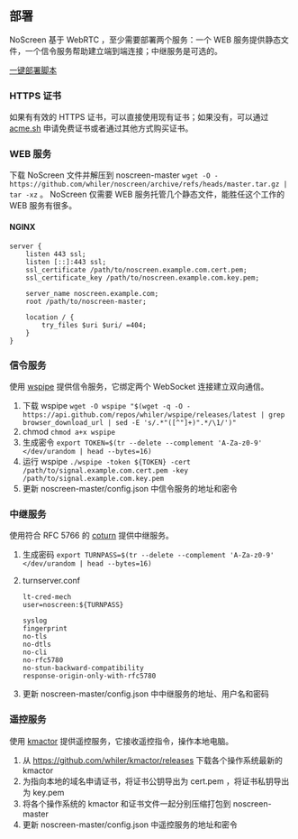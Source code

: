 ## 部署 ##

NoScreen 基于 WebRTC ，至少需要部署两个服务：一个 WEB 服务提供静态文件，一个信令服务帮助建立端到端连接；中继服务是可选的。

[一键部署脚本](deploy.sh)

### HTTPS 证书 ###

如果有有效的 HTTPS 证书，可以直接使用现有证书；如果没有，可以通过 [acme.sh](https://github.com/acmesh-official/acme.sh) 申请免费证书或者通过其他方式购买证书。

### WEB 服务 ###

下载 NoScreen 文件并解压到 noscreen-master `wget -O - https://github.com/whiler/noscreen/archive/refs/heads/master.tar.gz | tar -xz` 。
NoScreen 仅需要 WEB 服务托管几个静态文件，能胜任这个工作的 WEB 服务有很多。

#### NGINX ####

```
server {
    listen 443 ssl;
    listen [::]:443 ssl;
    ssl_certificate /path/to/noscreen.example.com.cert.pem;
    ssl_certificate_key /path/to/noscreen.example.com.key.pem;

    server_name noscreen.example.com;
    root /path/to/noscreen-master;

    location / {
        try_files $uri $uri/ =404;
    }
}
```

### 信令服务 ###

使用 [wspipe](https://github.com/whiler/wspipe) 提供信令服务，它绑定两个 WebSocket 连接建立双向通信。

1. 下载 wspipe `wget -O wspipe "$(wget -q -O - https://api.github.com/repos/whiler/wspipe/releases/latest | grep browser_download_url | sed -E 's/.*"([^"]+)".*/\1/')"`
2. chmod `chmod a+x wspipe`
3. 生成密令 `export TOKEN=$(tr --delete --complement 'A-Za-z0-9' </dev/urandom | head --bytes=16)`
4. 运行 wspipe `./wspipe -token ${TOKEN} -cert /path/to/signal.example.com.cert.pem -key /path/to/signal.example.com.key.pem`
5. 更新 noscreen-master/config.json 中信令服务的地址和密令

### 中继服务 ###

使用符合 RFC 5766 的 [coturn](https://github.com/coturn/coturn) 提供中继服务。

1. 生成密码 `export TURNPASS=$(tr --delete --complement 'A-Za-z0-9' </dev/urandom | head --bytes=16)`
2. turnserver.conf

    ```
    lt-cred-mech
    user=noscreen:${TURNPASS}
    
    syslog
    fingerprint
    no-tls
    no-dtls
    no-cli
    no-rfc5780
    no-stun-backward-compatibility
    response-origin-only-with-rfc5780
    ```

5. 更新 noscreen-master/config.json 中中继服务的地址、用户名和密码

### 遥控服务 ###

使用 [kmactor](https://github.com/whiler/kmactor) 提供遥控服务，它接收遥控指令，操作本地电脑。

1. 从 https://github.com/whiler/kmactor/releases 下载各个操作系统最新的 kmactor
2. 为指向本地的域名申请证书，将证书公钥导出为 cert.pem ，将证书私钥导出为 key.pem
3. 将各个操作系统的 kmactor 和证书文件一起分别压缩打包到 noscreen-master
4. 更新 noscreen-master/config.json 中遥控服务的地址和密令

